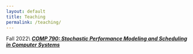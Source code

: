 ```yaml
---
layout: default 
title: Teaching 
permalink: /teaching/
---
```

Fall 2022\\
***[COMP 790: Stochastic Performance Modeling and Scheduling in Computer Systems](./790_f22)***

